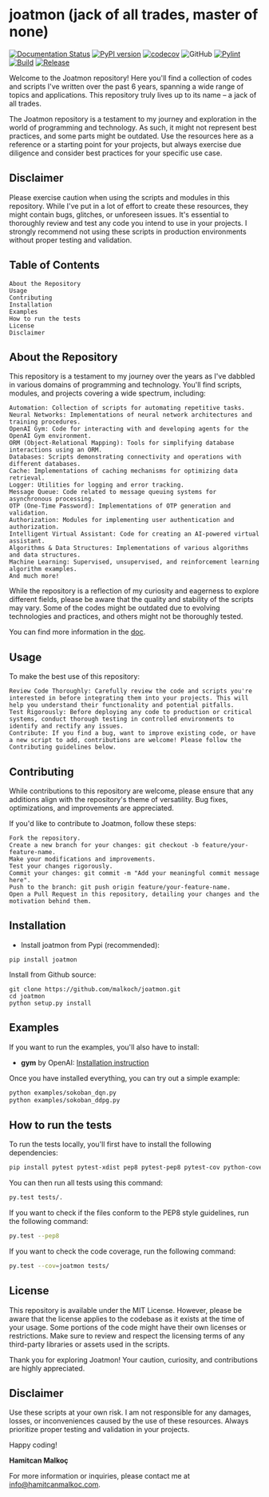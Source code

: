 # joatmon (jack of all trades, master of none)

[![Documentation Status](https://readthedocs.org/projects/joatmon/badge/?version=latest)](https://joatmon.readthedocs.io/en/latest/?badge=latest)
[![PyPI version](https://badge.fury.io/py/joatmon.svg)](https://badge.fury.io/py/joatmon)
[![codecov](https://codecov.io/gh/malkoch/joatmon/branch/master/graph/badge.svg?token=LLMWHT1CN1)](https://codecov.io/gh/malkoch/joatmon)
![GitHub](https://img.shields.io/github/license/malkoch/joatmon)
[![Pylint](https://github.com/malkoch/joatmon/actions/workflows/pylint.yml/badge.svg)](https://github.com/malkoch/joatmon/actions/workflows/pylint.yml)
[![Build](https://github.com/malkoch/joatmon/actions/workflows/build.yml/badge.svg)](https://github.com/malkoch/joatmon/actions/workflows/build.yml)
[![Release](https://github.com/malkoch/joatmon/actions/workflows/release.yml/badge.svg)](https://github.com/malkoch/joatmon/actions/workflows/release.yml)

Welcome to the Joatmon repository! Here you'll find a collection of codes and scripts I've written over the past 6 years, spanning a wide range of topics and applications. This repository truly lives up to its name – a jack of all trades.

The Joatmon repository is a testament to my journey and exploration in the world of programming and technology. As such, it might not represent best practices, and some parts might be outdated. Use the resources here as a reference or a starting point for your projects, but always exercise due diligence and consider best practices for your specific use case.

## Disclaimer

Please exercise caution when using the scripts and modules in this repository. While I've put in a lot of effort to create these resources, they might contain bugs, glitches, or unforeseen issues. It's essential to thoroughly review and test any code you intend to use in your projects. I strongly recommend not using these scripts in production environments without proper testing and validation.

## Table of Contents
    About the Repository
    Usage
    Contributing
    Installation
    Examples
    How to run the tests
    License
    Disclaimer

## About the Repository

This repository is a testament to my journey over the years as I've dabbled in various domains of programming and technology. You'll find scripts, modules, and projects covering a wide spectrum, including:

    Automation: Collection of scripts for automating repetitive tasks.
    Neural Networks: Implementations of neural network architectures and training procedures.
    OpenAI Gym: Code for interacting with and developing agents for the OpenAI Gym environment.
    ORM (Object-Relational Mapping): Tools for simplifying database interactions using an ORM.
    Databases: Scripts demonstrating connectivity and operations with different databases.
    Cache: Implementations of caching mechanisms for optimizing data retrieval.
    Logger: Utilities for logging and error tracking.
    Message Queue: Code related to message queuing systems for asynchronous processing.
    OTP (One-Time Password): Implementations of OTP generation and validation.
    Authorization: Modules for implementing user authentication and authorization.
    Intelligent Virtual Assistant: Code for creating an AI-powered virtual assistant.
    Algorithms & Data Structures: Implementations of various algorithms and data structures.
    Machine Learning: Supervised, unsupervised, and reinforcement learning algorithm examples.
    And much more!

While the repository is a reflection of my curiosity and eagerness to explore different fields, please be aware that the quality and stability of the scripts may vary. Some of the codes might be outdated due to evolving technologies and practices, and others might not be thoroughly tested.

You can find more information in the [doc](https://joatmon.readthedocs.io/en/latest/).

## Usage

To make the best use of this repository:

    Review Code Thoroughly: Carefully review the code and scripts you're interested in before integrating them into your projects. This will help you understand their functionality and potential pitfalls.
    Test Rigorously: Before deploying any code to production or critical systems, conduct thorough testing in controlled environments to identify and rectify any issues.
    Contribute: If you find a bug, want to improve existing code, or have a new script to add, contributions are welcome! Please follow the Contributing guidelines below.

## Contributing
While contributions to this repository are welcome, please ensure that any additions align with the repository's theme of versatility. Bug fixes, optimizations, and improvements are appreciated.

If you'd like to contribute to Joatmon, follow these steps:

    Fork the repository.
    Create a new branch for your changes: git checkout -b feature/your-feature-name.
    Make your modifications and improvements.
    Test your changes rigorously.
    Commit your changes: git commit -m "Add your meaningful commit message here".
    Push to the branch: git push origin feature/your-feature-name.
    Open a Pull Request in this repository, detailing your changes and the motivation behind them.

## Installation

- Install joatmon from Pypi (recommended):

```
pip install joatmon
```

Install from Github source:

```
git clone https://github.com/malkoch/joatmon.git
cd joatmon
python setup.py install
```

## Examples

If you want to run the examples, you'll also have to install:

- **gym** by OpenAI: [Installation instruction](https://github.com/openai/gym#installation)

Once you have installed everything, you can try out a simple example:

```bash
python examples/sokoban_dqn.py
python examples/sokoban_ddpg.py
```

## How to run the tests

To run the tests locally, you'll first have to install the following dependencies:

```bash
pip install pytest pytest-xdist pep8 pytest-pep8 pytest-cov python-coveralls
```

You can then run all tests using this command:

```bash
py.test tests/.
```

If you want to check if the files conform to the PEP8 style guidelines, run the following command:

```bash
py.test --pep8
```

If you want to check the code coverage, run the following command:

```bash
py.test --cov=joatmon tests/
```

## License

This repository is available under the MIT License. However, please be aware that the license applies to the codebase as it exists at the time of your usage. Some portions of the code might have their own licenses or restrictions. Make sure to review and respect the licensing terms of any third-party libraries or assets used in the scripts.

Thank you for exploring Joatmon! Your caution, curiosity, and contributions are highly appreciated.

## Disclaimer
Use these scripts at your own risk. I am not responsible for any damages, losses, or inconveniences caused by the use of these resources. Always prioritize proper testing and validation in your projects.

Happy coding!

**Hamitcan Malkoç**

For more information or inquiries, please contact me at info@hamitcanmalkoc.com.
